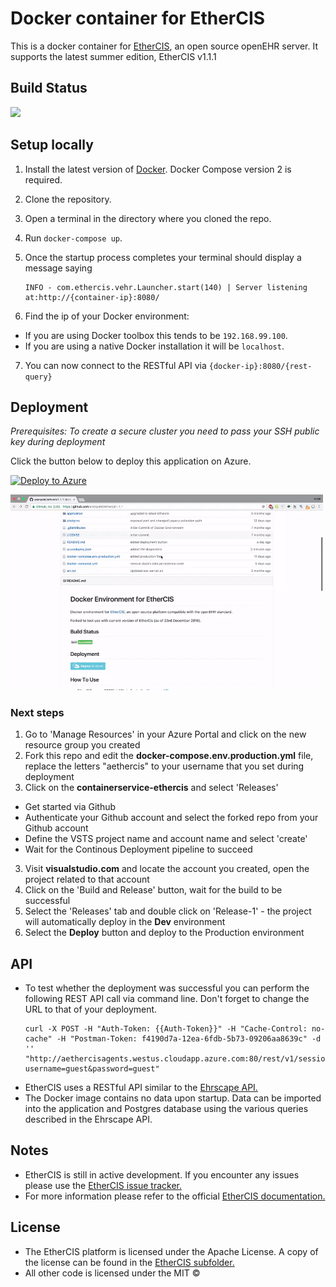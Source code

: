 # Docker container for EtherCIS
This is a docker container for <a href="https://github.com/ethercis/ethercis" target="_blank">EtherCIS</a>, an open source openEHR server. It supports the latest summer edition, EtherCIS v1.1.1

## Build Status

<img src="https://aethercis.visualstudio.com/_apis/public/build/definitions/2029b45d-6729-4066-afa6-6eb91653e010/1/badge"/>

## Setup locally

1. Install the latest version of <a href="https://www.docker.com" target="_blank">Docker</a>. Docker Compose version 2 is required.
2. Clone the repository.
3. Open a terminal in the directory where you cloned the repo.
4. Run `docker-compose up`.
5. Once the startup process completes your terminal should display a message saying

   ``` 
   INFO - com.ethercis.vehr.Launcher.start(140) | Server listening at:http://{container-ip}:8080/ 
   ```
6. Find the ip of your Docker environment:
  * If you are using Docker toolbox this tends to be `192.168.99.100`.
  * If you are using a native Docker installation it will be `localhost`.
7. You can now connect to the RESTful API via ``` {docker-ip}:8080/{rest-query} ```

## Deployment
*Prerequisites: To create a secure cluster you need to pass your SSH public key during deployment*

Click the button below to deploy this application on Azure.

[![Deploy to Azure](http://azuredeploy.net/deploybutton.png)](https://azuredeploy.net/)
</hr>
<img width=500 src="https://github.com/anznpatel/ethercis1.1.1/raw/master/images/deployment.gif">

### Next steps
1. Go to 'Manage Resources' in your Azure Portal and click on the new resource group you created
2. Fork this repo and edit the **docker-compose.env.production.yml** file, replace the letters "aethercis" to your username that you set during deployment
2. Click on the **containerservice-ethercis** and select 'Releases' 
  * Get started via Github
  * Authenticate your Github account and select the forked repo from your Github account
  * Define the VSTS project name and account name and select 'create'
  * Wait for the Continous Deployment pipeline to succeed
3. Visit **visualstudio.com** and locate the account you created, open the project related to that account
4. Click on the 'Build and Release' button, wait for the build to be successful
5. Select the 'Releases' tab and double click on 'Release-1' - the project will automatically deploy in the **Dev** environment
6. Select the **Deploy** button and deploy to the Production environment

## API

* To test whether the deployment was successful you can perform the following REST API call via command line. Don't forget to change the URL to that of your deployment.
   ``` 
   curl -X POST -H "Auth-Token: {{Auth-Token}}" -H "Cache-Control: no-cache" -H "Postman-Token: f4190d7a-12ea-6fdb-5b73-09206aa8639c" -d '' "http://aethercisagents.westus.cloudapp.azure.com:80/rest/v1/session?username=guest&password=guest" 
   ```
* EtherCIS uses a RESTful API similar to the <a href="https://code4health.org/platform/open_interfaces_apis/ehrscape/ehrscape_api_reference" target="_blank">Ehrscape API.</a>
* The Docker image contains no data upon startup. Data can be imported into the application and Postgres database using the various queries described in the Ehrscape API.

## Notes

* EtherCIS is still in active development. If you encounter any issues please use the <a href="https://github.com/ethercis/ethercis/issues" target="_blank">EtherCIS issue tracker.</a>
* For more information please refer to the official <a href="https://github.com/ethercis/ethercis/tree/master/doc" target="_blank">EtherCIS documentation.</a>

## License

* The EtherCIS platform is licensed under the Apache License. A copy of the license can be found in the <a href="https://github.com/anznpatel/docker-ethercis/tree/master/application/ethercis-1.1.1" target="_blank">EtherCIS subfolder.</a>
* All other code is licensed under the MIT ©
